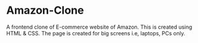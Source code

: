 # Amazon-Clone
A frontend clone of E-commerce website of Amazon. This is created using HTML & CSS. The page is created for big screens i.e, laptops, PCs only.
